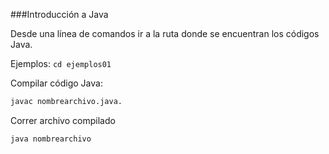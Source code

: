###Introducción a Java

Desde una línea de comandos ir a la ruta donde se encuentran los códigos Java. 

Ejemplos:
`cd ejemplos01` 

Compilar código Java:

```bash
javac nombrearchivo.java.
```

Correr archivo compilado

```bash
java nombrearchivo
```
